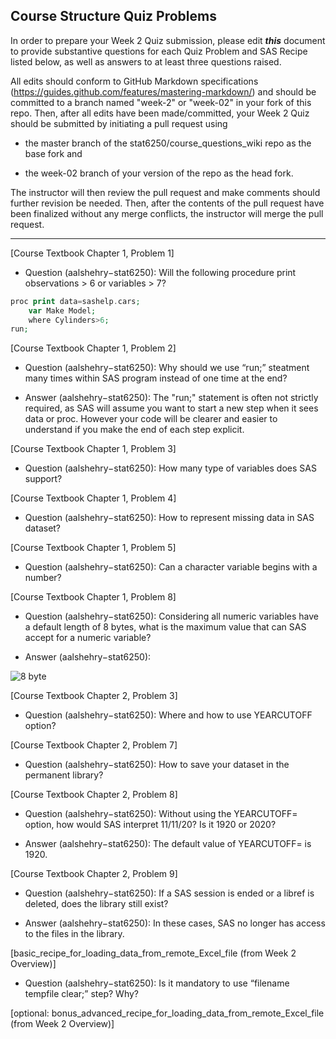 ## Course Structure Quiz Problems

In order to prepare your Week 2 Quiz submission, please edit ***this*** document to provide substantive questions for each Quiz Problem and SAS Recipe listed below, as well as answers to at least three questions raised.

All edits should conform to GitHub Markdown specifications (https://guides.github.com/features/mastering-markdown/) and should be committed to a branch named "week-2" or "week-02" in your fork of this repo. Then, after all edits have been made/committed, your Week 2 Quiz should be submitted by initiating a pull request using

- the master branch of the stat6250/course_questions_wiki repo as the base fork and

- the week-02 branch of your version of the repo as the head fork.

The instructor will then review the pull request and make comments should further revision be needed. Then, after the contents of the pull request have been finalized without any merge conflicts, the instructor will merge the pull request.

********************************************************************************


[Course Textbook Chapter 1, Problem 1]

* Question (aalshehry−stat6250): Will the following procedure print observations > 6 or variables > 7?

```php
proc print data=sashelp.cars;
    var Make Model;
    where Cylinders>6;
run;
```

[Course Textbook Chapter 1, Problem 2]

* Question (aalshehry−stat6250): Why should we use “run;” steatment many times within SAS program instead of one time at the end?

* Answer (aalshehry−stat6250): The "run;" statement is often not strictly required, as SAS will assume you want to start a new step when it sees data or proc. However your code will be clearer and easier to understand if you make the end of each step explicit.

[Course Textbook Chapter 1, Problem 3]

* Question (aalshehry−stat6250): How many type of variables does SAS support?

[Course Textbook Chapter 1, Problem 4]

* Question (aalshehry−stat6250): How to represent missing data in SAS dataset?

[Course Textbook Chapter 1, Problem 5]

* Question (aalshehry−stat6250): Can a character variable begins with a number?

[Course Textbook Chapter 1, Problem 8]

* Question (aalshehry−stat6250): Considering all numeric variables have a default length of 8 bytes, what is the maximum value that can SAS accept for a numeric variable?

* Answer (aalshehry−stat6250): 

![8 byte](https://github.com/aalshehry-stat6250/course-questions-wiki/blob/Week-2/week-02/8byte.JPG?raw=true)


[Course Textbook Chapter 2, Problem 3]

* Question (aalshehry−stat6250): Where and how to use YEARCUTOFF option?

[Course Textbook Chapter 2, Problem 7]

* Question (aalshehry−stat6250): How to save your dataset in the permanent library?

[Course Textbook Chapter 2, Problem 8]

* Question (aalshehry−stat6250): Without using the YEARCUTOFF= option, how would SAS interpret 11/11/20? Is it 1920 or 2020?

* Answer (aalshehry−stat6250): The default value of YEARCUTOFF= is 1920.

[Course Textbook Chapter 2, Problem 9]

* Question (aalshehry−stat6250): If a SAS session is ended or a libref is deleted, does the library still exist?

* Answer (aalshehry−stat6250): In these cases, SAS no longer has access to the files in the library.

[basic_recipe_for_loading_data_from_remote_Excel_file (from Week 2 Overview)]

* Question (aalshehry−stat6250): Is it mandatory to use “filename tempfile clear;” step? Why?

[optional: bonus_advanced_recipe_for_loading_data_from_remote_Excel_file (from Week 2 Overview)]

